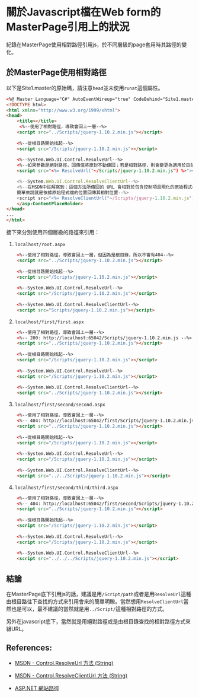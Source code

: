 # 關於Javascript檔在Web form的MasterPage引用上的狀況
紀錄在MasterPage使用相對路徑引用js，於不同層級的page套用時其路徑的變化。

## 於MasterPage使用相對路徑

以下是Site1.master的原始碼，請注意`head`並未使用`runat`這個屬性。

```aspx
<%@ Master Language="C#" AutoEventWireup="true" CodeBehind="Site1.master.cs" Inherits="WebApplication1.Site1" %>
<!DOCTYPE html>
<html xmlns="http://www.w3.org/1999/xhtml">
<head>
    <title></title>
     <%--使用了相對路徑，導致會回上一層--%>
    <script src="../Scripts/jquery-1.10.2.min.js"></script>
    
    <%--從根目路開始找起--%>
    <script src="/Scripts/jquery-1.10.2.min.js"></script>
    
    <%--System.Web.UI.Control.ResolveUrl--%>
    <%--如果參數是絕對路徑，回傳值將原封不動傳回；若是相對路徑，則會變更為適用於目前的要求路徑，以便在瀏覽器可以正確無誤的解析URL的相對路徑。--%>
    <script src="<%= ResolveUrl("~/Scripts/jquery-1.10.2.min.js") %>"></script>

    <%--System.Web.UI.Control.ResolveClientUrl--%>
    <%--在MSDN中註解寫到：這個方法所傳回的 URL 會相對於包含控制項具現化的原始程式檔的資料夾。 繼承這個屬性，例如控制項 UserControl 和 MasterPage, ，將會傳回相對於控制項的完整的 URL
    簡單來說就是依據原始程式檔的位置回傳其相對位置--%>
    <script src="<%= ResolveClientUrl("~/Scripts/jquery-1.10.2.min.js") %>"></script>
    </asp:ContentPlaceHolder>
</head>
...
</html>
```

接下來分別使用四個層級的路徑來引用：
1. `localhost/root.aspx`
```html
    <%--使用了相對路徑，導致會回上一層，但因為是根目錄，所以不會有404--%>
    <script src="../Scripts/jquery-1.10.2.min.js"></script>
    
    <%--從根目路開始找起--%>
    <script src="/Scripts/jquery-1.10.2.min.js"></script>
    
    <%--System.Web.UI.Control.ResolveUrl--%>
    <script src="/Scripts/jquery-1.10.2.min.js"></script>
    
    <%--System.Web.UI.Control.ResolveClientUrl--%>
    <script src="Scripts/jquery-1.10.2.min.js"></script>
```

2. `localhost/first/first.aspx`
```html
    <%--使用了相對路徑，導致會回上一層--%>
    <%-- 200: http://localhost:65042/Scripts/jquery-1.10.2.min.js --%>
    <script src="../Scripts/jquery-1.10.2.min.js"></script>
    
    <%--從根目路開始找起--%>
    <script src="/Scripts/jquery-1.10.2.min.js"></script>
    
    <%--System.Web.UI.Control.ResolveUrl--%>
    <script src="/Scripts/jquery-1.10.2.min.js"></script>
    
    <%--System.Web.UI.Control.ResolveClientUrl--%>
    <script src="../Scripts/jquery-1.10.2.min.js"></script>
```

3. `localhost/first/second/second.aspx`
```html
    <%--使用了相對路徑，導致會回上一層--%>
    <%-- 404: http://localhost:65042/first/Scripts/jquery-1.10.2.min.js --%>
    <script src="../Scripts/jquery-1.10.2.min.js"></script>
    
    <%--從根目路開始找起--%>
    <script src="/Scripts/jquery-1.10.2.min.js"></script>
    
    <%--System.Web.UI.Control.ResolveUrl--%>
    <script src="/Scripts/jquery-1.10.2.min.js"></script>
    
    <%--System.Web.UI.Control.ResolveClientUrl--%>
    <script src="../../Scripts/jquery-1.10.2.min.js"></script>
```

4. `localhost/first/second/third/third.aspx`
```html
    <%--使用了相對路徑，導致會回上一層--%>
    <%-- 404: http://localhost:65042/first/second/Scripts/jquery-1.10.2.min.js --%>
    <script src="../Scripts/jquery-1.10.2.min.js"></script>
    
    <%--從根目路開始找起--%>
    <script src="/Scripts/jquery-1.10.2.min.js"></script>
    
    <%--System.Web.UI.Control.ResolveUrl--%>
    <script src="/Scripts/jquery-1.10.2.min.js"></script>
    
    <%--System.Web.UI.Control.ResolveClientUrl--%>
    <script src="../../../Scripts/jquery-1.10.2.min.js"></script>
```

## 結論
在MasterPage底下引用js的話，建議是用`/Script/path`或者是用`ResolveUrl`這種由根目路往下查找的方式來引用會來的簡單明瞭。當然想用`ResolveClientUrl`當然也是可以，最不建議的當然就是用`../Script/`這種相對路徑的方式。

另外在javascript底下，當然就是用絕對路徑或是由根目錄查找的相對路徑方式來組URL。

## References:
* [MSDN - Control.ResolveUrl 方法 (String)](https://msdn.microsoft.com/zh-tw/library/system.web.ui.control.resolveurl(v=vs.110).aspx)

* [MSDN - Control.ResolveClientUrl 方法 (String)](https://msdn.microsoft.com/zh-tw/library/system.web.ui.control.resolveclienturl%28v=vs.110%29.aspx?f=255&MSPPError=-2147217396)

* [ASP.NET 網站路徑](https://msdn.microsoft.com/zh-tw/library/ms178116(v=vs.110).aspx)

